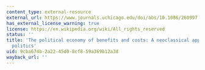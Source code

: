 ```yaml
---
content_type: external-resource
external_url: https://www.journals.uchicago.edu/doi/abs/10.1086/260997
has_external_license_warning: true
license: https://en.wikipedia.org/wiki/All_rights_reserved
status: ''
title: 'The political economy of benefits and costs: A neoclassical approach to distributive
  politics'
uid: 9cba674b-2a22-45d0-8cf8-59a369b12a3d
wayback_url: ''
---
```

